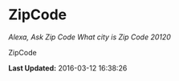 # ZipCode
*Alexa, Ask Zip Code What city is Zip Code 20120*

ZipCode

**Last Updated:** 2016-03-12 16:38:26